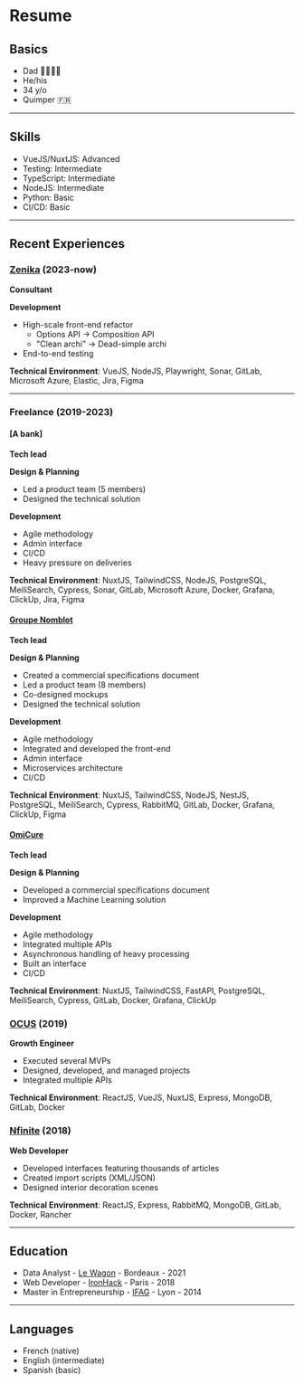 # Resume

## Basics

- Dad 👨‍👩‍👧‍👧
- He/his
- 34 y/o
- Quimper 🇫🇷

---

## Skills

- VueJS/NuxtJS: Advanced
- Testing: Intermediate
- TypeScript: Intermediate
- NodeJS: Intermediate
- Python: Basic
- CI/CD: Basic

---

## Recent Experiences

### [Zenika](https://zenika.com/) (2023-now)

**Consultant**

**Development**

- High-scale front-end refactor
  - Options API -> Composition API
  - "Clean archi" -> Dead-simple archi
- End-to-end testing

**Technical Environment**: VueJS, NodeJS, Playwright, Sonar, GitLab, Microsoft Azure, Elastic, Jira, Figma

---

### Freelance (2019-2023)

#### [A bank]

**Tech lead**

**Design & Planning**

- Led a product team (5 members)
- Designed the technical solution

**Development**

- Agile methodology
- Admin interface
- CI/CD
- Heavy pressure on deliveries

**Technical Environment**: NuxtJS, TailwindCSS, NodeJS, PostgreSQL, MeiliSearch, Cypress, Sonar, GitLab, Microsoft Azure, Docker, Grafana, ClickUp, Jira, Figma

#### [Groupe Nomblot](https://groupe-nomblot.com/)

**Tech lead**

**Design & Planning**

- Created a commercial specifications document
- Led a product team (8 members)
- Co-designed mockups
- Designed the technical solution

**Development**

- Agile methodology
- Integrated and developed the front-end
- Admin interface
- Microservices architecture
- CI/CD

**Technical Environment**: NuxtJS, TailwindCSS, NodeJS, NestJS, PostgreSQL, MeiliSearch, Cypress, RabbitMQ, GitLab, Docker, Grafana, ClickUp, Figma

#### [OmiCure](https://www.omicure.com/)

**Tech lead**

**Design & Planning**

- Developed a commercial specifications document
- Improved a Machine Learning solution

**Development**

- Agile methodology
- Integrated multiple APIs
- Asynchronous handling of heavy processing
- Built an interface
- CI/CD

**Technical Environment**: NuxtJS, TailwindCSS, FastAPI, PostgreSQL, MeiliSearch, Cypress, GitLab, Docker, Grafana, ClickUp

### [OCUS](https://www.ocus.com/) (2019)

**Growth Engineer**

- Executed several MVPs
- Designed, developed, and managed projects
- Integrated multiple APIs

**Technical Environment**: ReactJS, VueJS, NuxtJS, Express, MongoDB, GitLab, Docker

### [Nfinite](https://www.nfinite.app/) (2018)

**Web Developer**

- Developed interfaces featuring thousands of articles
- Created import scripts (XML/JSON)
- Designed interior decoration scenes

**Technical Environment**: ReactJS, Express, RabbitMQ, MongoDB, GitLab, Docker, Rancher

---

## Education

- Data Analyst - [Le Wagon](https://www.lewagon.com/) - Bordeaux - 2021
- Web Developer - [IronHack](https://www.ironhack.com/) - Paris - 2018
- Master in Entrepreneurship - [IFAG](https://www.ifag.com/) - Lyon - 2014

---

## Languages

- French (native)
- English (intermediate)
- Spanish (basic)
